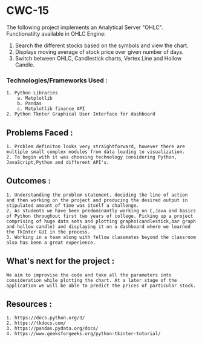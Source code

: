 # CWC-15
The following project implements an Analytical Server "OHLC". Functionatilty available in OHLC Engine:
  1. Search the different stocks based on the symbols and view the chart.
  2. Displays moving average of stock price over given number of days.
  3. Switch between OHLC, Candlestick charts, Vertex Line and Hollow Candle.
  
  ### **Technologies/Frameworks Used :**  
    1. Python Libraries
        a. Matplotlib 
        b. Pandas
        c. Matplotlib finance API 
    2. Python Tknter Graphical User Interface for dashboard
    
  ## **Problems Faced :**
    1. Problem definiton looks very straightforward, however there are multiple small complex modules from data loading to visualization.
    2. To begin with it was choosing technology considering Python, JavaScript,Python and different API's.
    
  ## **Outcomes :** 
    1. Understanding the problem statement, deciding the line of action and then working on the project and producing the desired output in stipulated amount of time was itself a challenge.
    2. As students we have been predominantly working on C,Java and basics of Python throughout first two years of college. Picking up a project comprising of huge data sets and plotting graphs(candlestick,bar graph and hollow candle) and displaying it on a dashboard where we learned the TkInter GUI in the process. 
    3. Working in a team along with fellow classmates beyond the classroom also has been a great experience.
    
  ## **What's next for the project :** 
    We aim to improvise the code and take all the parameters into consideration while plotting the chart. At a later stage of the application we will be able to predict the prices of particular stock.
    
  ## **Resources :** 
    1. https://docs.python.org/3/
    2. https://tkdocs.com/
    3. https://pandas.pydata.org/docs/
    4. https://www.geeksforgeeks.org/python-tkinter-tutorial/
    
   
